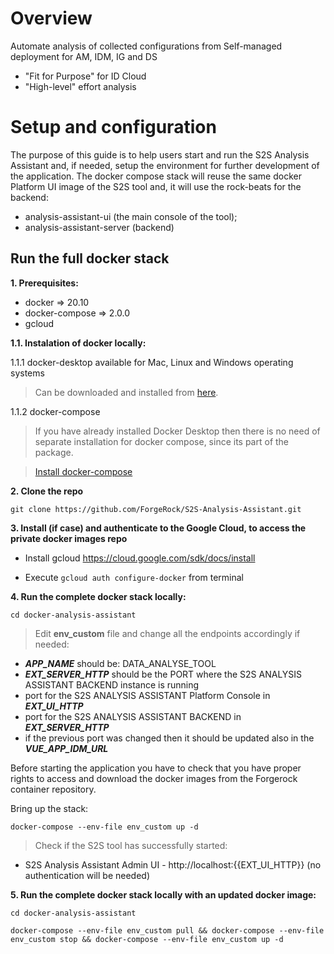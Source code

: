 # Overview

Automate analysis of collected configurations from Self-managed deployment for AM, IDM, IG and DS

* "Fit for Purpose" for ID Cloud
* "High-level" effort analysis



# Setup and configuration

The purpose of this guide is to help users start and run the S2S Analysis Assistant and, if needed, setup the environment for further development of the application.
The docker compose stack will reuse the same docker Platform UI image of the S2S tool and, it will use the rock-beats for the backend:
* analysis-assistant-ui (the main console of the tool);
* analysis-assistant-server (backend)



## Run the full docker stack
**1. Prerequisites:**

- docker => 20.10
- docker-compose => 2.0.0
- gcloud


**1.1. Instalation of docker locally:**

1.1.1 docker-desktop available for Mac, Linux and Windows operating systems

> Can be downloaded and installed from [here](https://www.docker.com/products/docker-desktop).


1.1.2 docker-compose

> If you have already installed Docker Desktop then there is no need of separate installation for docker compose, since its part of the package.

> [Install docker-compose](https://docs.docker.com/compose/install/)


**2. Clone the repo**

```
git clone https://github.com/ForgeRock/S2S-Analysis-Assistant.git
```


**3. Install (if case) and authenticate to the Google Cloud, to access the private docker images repo**

- Install gcloud https://cloud.google.com/sdk/docs/install

- Execute `gcloud auth configure-docker` from terminal


**4. Run the complete docker stack locally:**

`cd docker-analysis-assistant`

> Edit **env_custom** file and change all the endpoints accordingly if needed:
* _**APP_NAME**_ should be: DATA_ANALYSE_TOOL
* _**EXT_SERVER_HTTP**_ should be the PORT where the S2S ANALYSIS ASSISTANT BACKEND instance is running
* port for the S2S ANALYSIS ASSISTANT Platform Console in _**EXT_UI_HTTP**_
* port for the S2S ANALYSIS ASSISTANT BACKEND in _**EXT_SERVER_HTTP**_
* if the previous port was changed then it should be updated also in the **_VUE_APP_IDM_URL_**

Before starting the application you have to check that you have proper rights to access and download the docker images from the Forgerock container repository.

Bring up the stack:

`docker-compose --env-file env_custom up -d`


> Check if the S2S tool has successfully started:

* S2S Analysis Assistant Admin UI - http://localhost:{{EXT_UI_HTTP}} (no authentication will be needed)


**5. Run the complete docker stack locally with an updated docker image:**

`cd docker-analysis-assistant`

`docker-compose --env-file env_custom pull && docker-compose --env-file env_custom stop && docker-compose --env-file env_custom up -d`
